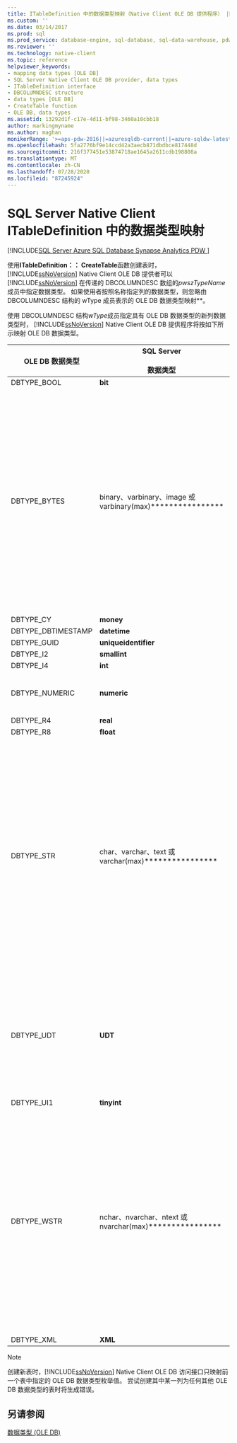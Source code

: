 ```yaml
---
title: ITableDefinition 中的数据类型映射（Native Client OLE DB 提供程序） |Microsoft Docs
ms.custom: ''
ms.date: 03/14/2017
ms.prod: sql
ms.prod_service: database-engine, sql-database, sql-data-warehouse, pdw
ms.reviewer: ''
ms.technology: native-client
ms.topic: reference
helpviewer_keywords:
- mapping data types [OLE DB]
- SQL Server Native Client OLE DB provider, data types
- ITableDefinition interface
- DBCOLUMNDESC structure
- data types [OLE DB]
- CreateTable function
- OLE DB, data types
ms.assetid: 13292d1f-c17e-4d11-bf98-3460a10cbb18
author: markingmyname
ms.author: maghan
monikerRange: '>=aps-pdw-2016||=azuresqldb-current||=azure-sqldw-latest||>=sql-server-2016||=sqlallproducts-allversions||>=sql-server-linux-2017||=azuresqldb-mi-current'
ms.openlocfilehash: 5fa2776bf9e14ccd42a3aecb871dbdbce817448d
ms.sourcegitcommit: 216f377451e53874718ae1645a2611cdb198808a
ms.translationtype: MT
ms.contentlocale: zh-CN
ms.lasthandoff: 07/28/2020
ms.locfileid: "87245924"
---
```

# <a name="sql-server-native-client-data-type-mapping-in-itabledefinition"></a>SQL Server Native Client ITableDefinition 中的数据类型映射
[!INCLUDE[SQL Server Azure SQL Database Synapse Analytics PDW ](../../includes/applies-to-version/sql-asdb-asdbmi-asa-pdw.md)]

  使用**ITableDefinition：： CreateTable**函数创建表时， [!INCLUDE[ssNoVersion](../../includes/ssnoversion-md.md)] Native Client OLE DB 提供者可以 [!INCLUDE[ssNoVersion](../../includes/ssnoversion-md.md)] 在传递的 DBCOLUMNDESC 数组的*pwszTypeName*成员中指定数据类型。 如果使用者按照名称指定列的数据类型，则忽略由 DBCOLUMNDESC 结构的 wType 成员表示的 OLE DB 数据类型映射**。  
  
 使用 DBCOLUMNDESC 结构*wType*成员指定具有 OLE DB 数据类型的新列数据类型时， [!INCLUDE[ssNoVersion](../../includes/ssnoversion-md.md)] Native Client OLE DB 提供程序将按如下所示映射 OLE DB 数据类型。  
  
|OLE DB 数据类型|SQL Server<br /><br /> 数据类型|其他信息|  
|----------------------|------------------------------|----------------------------|  
|DBTYPE_BOOL|**bit**||  
|DBTYPE_BYTES|binary、varbinary、image 或 varbinary(max)****************|[!INCLUDE[ssNoVersion](../../includes/ssnoversion-md.md)]Native Client OLE DB 提供程序检查 DBCOLUMNDESC 结构的*ulColumnSize*成员。 基于实例的值和版本 [!INCLUDE[ssNoVersion](../../includes/ssnoversion-md.md)] ， [!INCLUDE[ssNoVersion](../../includes/ssnoversion-md.md)] Native Client OLE DB 提供程序将该类型映射到**映像**。<br /><br /> 如果*ulColumnSize*的值小于**binary**数据类型列的最大长度，则 [!INCLUDE[ssNoVersion](../../includes/ssnoversion-md.md)] Native Client OLE DB 提供程序将检查 DBCOLUMNDESC *rgPropertySets*成员。 如果 VARIANT_TRUE DBPROP_COL_FIXEDLENGTH，则 [!INCLUDE[ssNoVersion](../../includes/ssnoversion-md.md)] Native Client OLE DB 提供程序将该类型映射为**binary**。 如果 VARIANT_FALSE 属性的值，则 [!INCLUDE[ssNoVersion](../../includes/ssnoversion-md.md)] Native Client OLE DB 提供程序将该类型映射为**varbinary**。 在这两种情况下，DBCOLUMNDESC 的 ulColumnSize 成员将确定创建的 SQL Server 列的宽度**。|  
|DBTYPE_CY|**money**||  
|DBTYPE_DBTIMESTAMP|**datetime**||  
|DBTYPE_GUID|**uniqueidentifier**||  
|DBTYPE_I2|**smallint**||  
|DBTYPE_I4|**int**||  
|DBTYPE_NUMERIC|**numeric**|[!INCLUDE[ssNoVersion](../../includes/ssnoversion-md.md)]Native Client OLE DB 提供程序检查 DBCOLUMDESC *BPrecision*和*bScale*成员，以确定**数值**列的精度和小数位数。|  
|DBTYPE_R4|**real**||  
|DBTYPE_R8|**float**||  
|DBTYPE_STR|char、varchar、text 或 varchar(max)****************|[!INCLUDE[ssNoVersion](../../includes/ssnoversion-md.md)]Native Client OLE DB 提供程序检查 DBCOLUMNDESC 结构的*ulColumnSize*成员。 基于实例的值和版本 [!INCLUDE[ssNoVersion](../../includes/ssnoversion-md.md)] ， [!INCLUDE[ssNoVersion](../../includes/ssnoversion-md.md)] Native Client OLE DB 提供程序将该类型映射为**文本**。<br /><br /> 如果*ulColumnSize*的值小于多字节字符数据类型列的最大长度，则 [!INCLUDE[ssNoVersion](../../includes/ssnoversion-md.md)] Native Client OLE DB 提供程序将检查 DBCOLUMNDESC *rgPropertySets*成员。 如果 VARIANT_TRUE DBPROP_COL_FIXEDLENGTH，则 [!INCLUDE[ssNoVersion](../../includes/ssnoversion-md.md)] Native Client OLE DB 提供程序将该类型映射为**char**。 如果 VARIANT_FALSE 属性的值，则 [!INCLUDE[ssNoVersion](../../includes/ssnoversion-md.md)] Native Client OLE DB 提供程序将该类型映射为**varchar**。 在这两种情况下，DBCOLUMNDESC ulColumnSize 成员将确定创建的 [!INCLUDE[ssNoVersion](../../includes/ssnoversion-md.md)] 列的宽度**。|  
|DBTYPE_UDT|**UDT**|需要 UDT 列时，ITableDefinition::CreateTable 将在 DBCOLUMNDESC 结构中用到以下信息********：<br /><br /> pwSzTypeName** 将被忽略。<br /><br /> rgPropertySets** 必须包括 DBPROPSET_SQLSERVERCOLUMN**** 属性集，如[使用用户定义的类型](../../relational-databases/native-client/features/using-user-defined-types.md)中的 DBPROPSET_SQLSERVERCOLUMN**** 部分所述。|  
|DBTYPE_UI1|**tinyint**||  
|DBTYPE_WSTR|nchar、nvarchar、ntext 或 nvarchar(max)****************|[!INCLUDE[ssNoVersion](../../includes/ssnoversion-md.md)]Native Client OLE DB 提供程序检查 DBCOLUMNDESC 结构的*ulColumnSize*成员。 根据值， [!INCLUDE[ssNoVersion](../../includes/ssnoversion-md.md)] Native Client OLE DB 提供程序将该类型映射为**ntext**。<br /><br /> 如果*ulColumnSize*的值小于 Unicode 字符数据类型列的最大长度，则 [!INCLUDE[ssNoVersion](../../includes/ssnoversion-md.md)] Native Client OLE DB 提供程序将检查 DBCOLUMNDESC *rgPropertySets*成员。 如果 VARIANT_TRUE DBPROP_COL_FIXEDLENGTH，则 [!INCLUDE[ssNoVersion](../../includes/ssnoversion-md.md)] Native Client OLE DB 提供程序将该类型映射为**nchar**。 如果 VARIANT_FALSE 属性的值，则 [!INCLUDE[ssNoVersion](../../includes/ssnoversion-md.md)] Native Client OLE DB 提供程序将该类型映射到**nvarchar**。 在这两种情况下，DBCOLUMNDESC ulColumnSize 成员将确定创建的 [!INCLUDE[ssNoVersion](../../includes/ssnoversion-md.md)] 列的宽度**。|  
|DBTYPE_XML|**XML**||  
  
> [!NOTE]  
>  创建新表时，[!INCLUDE[ssNoVersion](../../includes/ssnoversion-md.md)] Native Client OLE DB 访问接口只映射前一个表中指定的 OLE DB 数据类型枚举值。 尝试创建其中某一列为任何其他 OLE DB 数据类型的表时将生成错误。  
  
## <a name="see-also"></a>另请参阅  
 [数据类型 (OLE DB)](../../relational-databases/native-client-ole-db-data-types/data-types-ole-db.md)  
  
  

